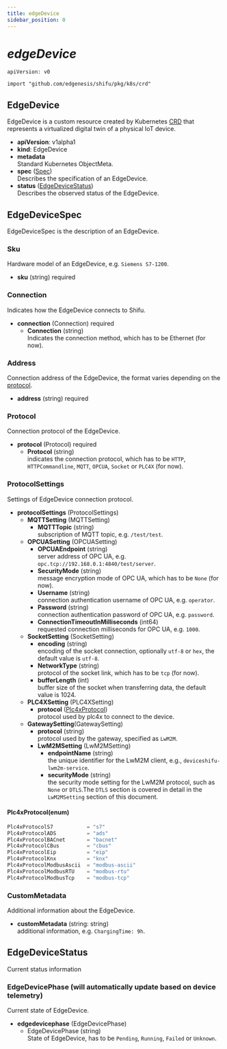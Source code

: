 ```yaml
---
title: edgeDevice
sidebar_position: 0
---
```


# ***edgeDevice***

`apiVersion: v0`

`import "github.com/edgenesis/shifu/pkg/k8s/crd"`

## EdgeDevice

EdgeDevice is a custom resource created by Kubernetes [CRD](https://kubernetes.io/docs/concepts/extend-kubernetes/api-extension/custom-resources/) that represents a virtualized digital twin of a physical IoT device.

- **apiVersion**: v1alpha1
- **kind**: EdgeDevice
- **metadata**<br/>Standard Kubernetes ObjectMeta.
- **spec** ([Spec](#edgedevicespec))<br/>Describes the specification of an EdgeDevice.
- **status** ([EdgeDeviceStatus](#edgedevicestatus))<br/>Describes the observed status of the EdgeDevice.

## EdgeDeviceSpec

EdgeDeviceSpec is the description of an EdgeDevice.

### Sku

Hardware model of an EdgeDevice, e.g. `Siemens S7-1200`.

- **sku** (string) required

### Connection

Indicates how the EdgeDevice connects to Shifu.

- **connection** (Connection) required
    - **Connection** (string)<br/>Indicates the connection method, which has to be Ethernet (for now).

### Address

Connection address of the EdgeDevice, the format varies depending on the [protocol](#protocol).

- **address** (string) required

### Protocol

Connection protocol of the EdgeDevice.

- **protocol** (Protocol) required
    - **Protocol** (string)<br/>indicates the connection protocol, which has to be `HTTP`, `HTTPCommandline`, `MQTT`, `OPCUA`, `Socket` or `PLC4X` (for now).

### ProtocolSettings

Settings of EdgeDevice connection protocol.

- **protocolSettings** (ProtocolSettings)
    - **MQTTSetting** (MQTTSetting) 
        - **MQTTTopic** (string)<br/>subscription of MQTT topic, e.g. `/test/test`.
    - **OPCUASetting** (OPCUASetting)
        - **OPCUAEndpoint** (string)<br/>server address of OPC UA, e.g. `opc.tcp://192.168.0.1:4840/test/server`.
        - **SecurityMode** (string)<br/>message encryption mode of OPC UA, which has to be `None` (for now).
        - **Username** (string)<br/>connection authentication username of OPC UA, e.g. `operator`.
        - **Password** (string)<br/>connection authentication password of OPC UA, e.g. `password`.
        - **ConnectionTimeoutInMilliseconds** (int64)<br/>requested connection milliseconds for OPC UA, e.g. `1000`.
    - **SocketSetting** (SocketSetting)
        - **encoding** (string)<br/>encoding of the socket connection, optionally `utf-8` or `hex`, the default value is `utf-8`.
        - **NetworkType** (string)<br/>protocol of the socket link, which has to be `tcp` (for now).
        - **bufferLength** (int)<br/>buffer size of the socket when transferring data, the default value is 1024.
    - **PLC4XSetting** (PLC4XSetting)
        - **protocol** ([Plc4xProtocol](#plc4xprotocolenum))<br/>protocol used by plc4x to connect to the device.
    - **GatewaySetting**(GatewaySetting)
        - **protocol** (string)<br/>protocol used by the gateway, specified as `LwM2M`.
        - **LwM2MSetting** (LwM2MSetting)
            - **endpointName** (string)<br/>the unique identifier for the LwM2M client, e.g., `deviceshifu-lwm2m-service`.
            - **securityMode** (string)<br/>the security mode setting for the LwM2M protocol, such as `None` or `DTLS`.The `DTLS` section is covered in detail in the `LwM2MSetting` section of this document.

#### Plc4xProtocol(enum)

```go
Plc4xProtocolS7           = "s7"
Plc4xProtocolADS          = "ads"
Plc4xProtocolBACnet       = "bacnet"
Plc4xProtocolCBus         = "cbus"
Plc4xProtocolEip          = "eip"
Plc4xProtocolKnx          = "knx"
Plc4xProtocolModbusAscii  = "modbus-ascii"
Plc4xProtocolModbusRTU    = "modbus-rtu"
Plc4xProtocolModbusTcp    = "modbus-tcp"
```

### CustomMetadata

Additional information about the EdgeDevice.

- **customMetadata** (string: string)<br/>additional information, e.g. `ChargingTime: 9h`.

## EdgeDeviceStatus

Current status information

### EdgeDevicePhase (will automatically update based on device telemetry)

Current state of EdgeDevice.

- **edgedevicephase** (EdgeDevicePhase)
    - EdgeDevicePhase (string)<br/>State of EdgeDevice, has to be `Pending`, `Running`, `Failed` or `Unknown`.
